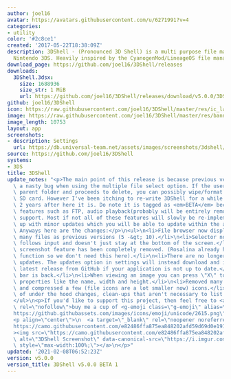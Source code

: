 ```yaml
---
author: joel16
avatar: https://avatars.githubusercontent.com/u/6271991?v=4
categories:
- utility
color: '#2c8ce1'
created: '2017-05-22T18:38:09Z'
description: 3DShell - (Pronounced 3D Shell) is a multi purpose file manager for the
  Nintendo 3DS. Heavily inspired by the CyanogenMod/LineageOS file manager.
download_page: https://github.com/joel16/3DShell/releases
downloads:
  3DShell.3dsx:
    size: 1688936
    size_str: 1 MiB
    url: https://github.com/joel16/3DShell/releases/download/v5.0.0/3DShell.3dsx
github: joel16/3DShell
icon: https://raw.githubusercontent.com/joel16/3DShell/master/res/ic_launcher_filemanager.png
image: https://raw.githubusercontent.com/joel16/3DShell/master/res/banner.png
image_length: 10753
layout: app
screenshots:
- description: Settings
  url: https://db.universal-team.net/assets/images/screenshots/3dshell/settings.png
source: https://github.com/joel16/3DShell
systems:
- 3DS
title: 3DShell
update_notes: "<p>The main point of this release is because previous versions introduced\
  \ a nasty bug when using the multiple file select option. If the user selects the\
  \ parent folder and proceeds to delete, you can possibly wipe/format your entire\
  \ SD card. However I've been itching to re-write 3DShell for a while now, and almost\
  \ 2 years after here it is. Do note it is tagged as <em>BETA</em> because some important\
  \ features such as FTP, audio playback(probably will be entirely removed), and archive\
  \ support. Most if not all of these features will slowly be re-implemented and bought\
  \ up with minor updates which you will be able to update within the app itself.\
  \ Anyways here are the changes:</p>\n<ul>\n<li>File browser now displays twice as\
  \ many files as previous versions (5 -&gt; 10).</li>\n<li>Selector now properly\
  \ follows input and doesn't just stay at the bottom of the screen.</li>\n<li>3DShell's\
  \ screenshot feature has been completely removed. (Rosalina already has a screenshot\
  \ function so we don't need this here).</li>\n<li>There are no longer any nightly\
  \ updates. The updates option in settings will instead download and install the\
  \ latest release from GitHub if your application is not up to date.</li>\n<li>Storage\
  \ bar is back.</li>\n<li>When viewing an image you can press \"X\" to view some\
  \ properties like the name, width and height.</li>\n<li>Removed many unused assets\
  \ and compressed a few (file icons are a lot smaller now) icons.</li>\n<li>A lot\
  \ of under the hood changes, clean-ups that aren't necessary to list here.</li>\n\
  </ul>\n<p>If you'd like to support this project, then feel free to <a href=\"https://www.paypal.me/Joel16IA\"\
  \ rel=\"nofollow\">buy me a cup of <g-emoji class=\"g-emoji\" alias=\"coffee\" fallback-src=\"\
  https://github.githubassets.com/images/icons/emoji/unicode/2615.png\">\u2615</g-emoji></a>.</p>\n\
  <p align=\"center\">\n  <a target=\"_blank\" rel=\"noopener noreferrer\" href=\"\
  https://camo.githubusercontent.com/e82486ffa875ea848202afd59d69d0e191ba773b318f36e4c79d4f8f62115d7a/68747470733a2f2f692e696d6775722e636f6d2f653949337342632e706e67\"\
  ><img src=\"https://camo.githubusercontent.com/e82486ffa875ea848202afd59d69d0e191ba773b318f36e4c79d4f8f62115d7a/68747470733a2f2f692e696d6775722e636f6d2f653949337342632e706e67\"\
  \ alt=\"3DShell Screenshot\" data-canonical-src=\"https://i.imgur.com/e9I3sBc.png\"\
  \ style=\"max-width:100%;\"></a>\n</p>"
updated: '2021-02-08T06:52:23Z'
version: v5.0.0
version_title: 3DShell v5.0.0 BETA 1
---
```

